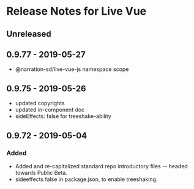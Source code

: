 # Release Notes for Live Vue

## Unreleased

## 0.9.77 - 2019-05-27
- @narration-sd/live-vue-js namespace scope

## 0.9.75 - 2019-05-26
- updated copyrights
- updated in-component doc
- sideEffects: false for treeshake-ability

## 0.9.72 - 2019-05-04
### Added
- Added and re-capitalized standard repo introductory files -- headed towards Public Beta.
- sideeffects false in package.json, to enable treeshaking.
